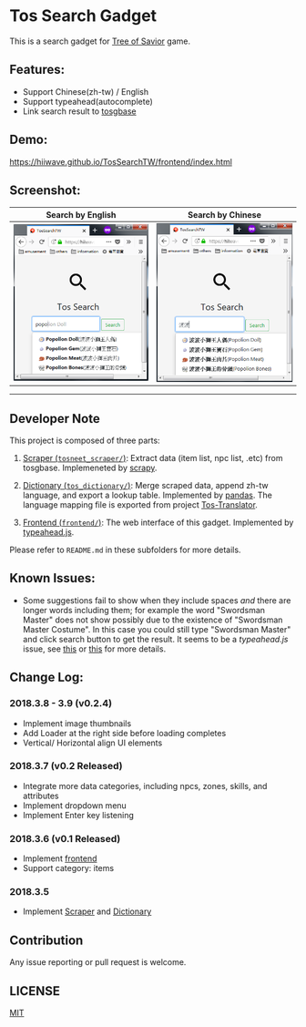 # Tos Search Gadget
This is a search gadget for [Tree of Savior](https://treeofsavior.com/page/main/)  game.

## Features:
* Support Chinese(zh-tw) / English
* Support typeahead(autocomplete)
* Link search result to [tosgbase](https://tos.neet.tv/)

## Demo:
https://hiiwave.github.io/TosSearchTW/frontend/index.html

## Screenshot:

Search by English          |  Search by Chinese
:-------------------------:|:-------------------------:
![search_en](./demo/search_en.png)  |  ![search_tw](./demo/search_tw.png)

------

## Developer Note
This project is composed of three parts:

1. [Scraper (`tosneet_scraper/`)](./tosneet_scraper/):
Extract data (item list, npc list, .etc) from tosgbase.
Implemeneted by [scrapy](https://scrapy.org/).

2. [Dictionary (`tos_dictionary/`)](./tos_dictionary/):
Merge scraped data, append zh-tw language, and export a lookup table. Implemented by [pandas](http://pandas.pydata.org/).
The language mapping file is exported from project [Tos-Translator](https://github.com/hiiwave/Tos-Translater).

3. [Frontend (`frontend/`)](./frontend/):
The web interface of this gadget. Implemented by [typeahead.js](https://github.com/corejavascript/typeahead.js).

Please refer to `README.md` in these subfolders for more details.


## Known Issues:
* Some suggestions fail to show when they include spaces *and* there are longer words including them;
for example the word "Swordsman Master" does not show possibly due to the existence of "Swordsman Master Costume".
In this case you could still type "Swordsman Master" and click search button to get the result.
It seems to be a *typeahead.js* issue, see [this](https://github.com/twitter/typeahead.js/issues/238) or [this](https://github.com/twitter/typeahead.js/issues/1198) for more details.


## Change Log:
### 2018.3.8 - 3.9 (v0.2.4)
* Implement image thumbnails
* Add Loader at the right side before loading completes
* Vertical/ Horizontal align UI elements

### 2018.3.7 (v0.2 Released)
* Integrate more data categories, including npcs, zones, skills, and attributes
* Implement dropdown menu
* Implement Enter key listening

### 2018.3.6 (v0.1 Released)
* Implement [frontend](./frontend/)
* Support category: items

### 2018.3.5
* Implement [Scraper](./tosneet_scraper/) and [Dictionary](./tos_dictionary/)


## Contribution
Any issue reporting or pull request is welcome.


## LICENSE
[MIT](LICENSE)
